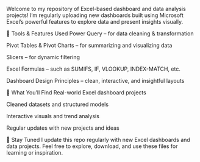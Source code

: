 Welcome to my repository of Excel-based dashboard and data analysis projects!
I’m regularly uploading new dashboards built using Microsoft Excel’s powerful features to explore data and present insights visually.

🔧 Tools & Features Used
Power Query – for data cleaning & transformation

Pivot Tables & Pivot Charts – for summarizing and visualizing data

Slicers – for dynamic filtering

Excel Formulas – such as SUMIFS, IF, VLOOKUP, INDEX-MATCH, etc.

Dashboard Design Principles – clean, interactive, and insightful layouts

📁 What You’ll Find
Real-world Excel dashboard projects

Cleaned datasets and structured models

Interactive visuals and trend analysis

Regular updates with new projects and ideas

🔄 Stay Tuned
I update this repo regularly with new Excel dashboards and data projects.
Feel free to explore, download, and use these files for learning or inspiration.
